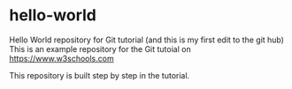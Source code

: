 # hello-world
Hello World repository for Git tutorial (and this is my first edit to the git hub)
This is an example repository for the Git tutoial on https://www.w3schools.com

This repository is built step by step in the tutorial.

